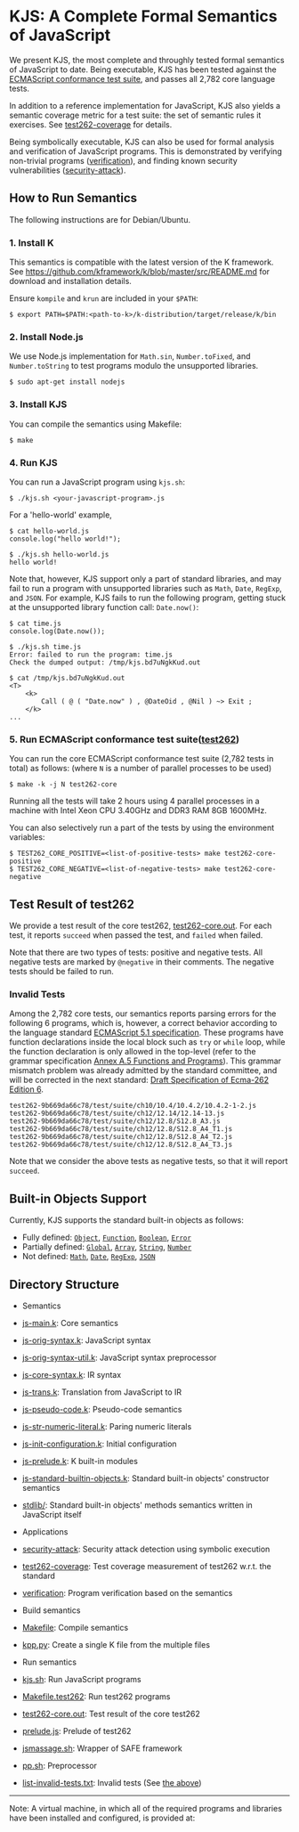 # KJS: A Complete Formal Semantics of JavaScript

We present KJS, the most complete and throughly tested formal
semantics of JavaScript to date.
Being executable, KJS has been tested against the
[ECMAScript conformance test suite](http://test262.ecmascript.org),
and passes all 2,782 core language tests.

In addition to a reference implementation for JavaScript, KJS also yields a
semantic coverage metric for a test suite: the set of semantic rules it
exercises.
See [test262-coverage](test262-coverage/README.md) for details.

Being symbolically executable, KJS can also be used for
formal analysis and verification of JavaScript programs.
This is demonstrated by verifying non-trivial programs
([verification](verification/README.md)),
and finding known security vulnerabilities
([security-attack](security-attack/README.md)).



## How to Run Semantics

The following instructions are for Debian/Ubuntu.

### 1. Install K

This semantics is compatible with the latest version of the K framework.
See https://github.com/kframework/k/blob/master/src/README.md
for download and installation details.

Ensure `kompile` and `krun` are included in your `$PATH`:
```
$ export PATH=$PATH:<path-to-k>/k-distribution/target/release/k/bin
```

### 2. Install Node.js

We use Node.js implementation
for `Math.sin`, `Number.toFixed`, and
`Number.toString` to test programs modulo the unsupported libraries.
```
$ sudo apt-get install nodejs
```

### 3. Install KJS

You can compile the semantics using Makefile:
```
$ make
```

### 4. Run KJS

You can run a JavaScript program using `kjs.sh`:
```
$ ./kjs.sh <your-javascript-program>.js
```

For a 'hello-world' example,
```
$ cat hello-world.js
console.log("hello world!");

$ ./kjs.sh hello-world.js
hello world!
```

Note that, however, KJS support only a part of standard libraries,
and may fail to run a program with unsupported libraries
such as `Math`, `Date`, `RegExp`, and `JSON`.
For example, 
KJS fails to run the following program,
getting stuck at the unsupported library function call: `Date.now()`:
```
$ cat time.js
console.log(Date.now());

$ ./kjs.sh time.js
Error: failed to run the program: time.js
Check the dumped output: /tmp/kjs.bd7uNgkKud.out

$ cat /tmp/kjs.bd7uNgkKud.out
<T>
    <k>
        Call ( @ ( "Date.now" ) , @DateOid , @Nil ) ~> Exit ;
    </k>
...
```

### 5. Run ECMAScript conformance test suite([test262](http://test262.ecmascript.org))

You can run the core ECMAScript conformance test suite (2,782 tests in total) as follows:
(where `N` is a number of parallel processes to be used)
```
$ make -k -j N test262-core
```
Running all the tests will take 2 hours using 4 parallel processes in a machine with
Intel Xeon CPU 3.40GHz and DDR3 RAM 8GB 1600MHz.

You can also selectively run a part of the tests by using the environment variables:
```
$ TEST262_CORE_POSITIVE=<list-of-positive-tests> make test262-core-positive
$ TEST262_CORE_NEGATIVE=<list-of-negative-tests> make test262-core-negative
```


## Test Result of test262

We provide a test result of the core test262, [test262-core.out](test262-core.out).
For each test, it reports `succeed` when passed the test, and `failed` when failed.

Note that there are two types of tests: positive and negative tests. All negative tests are marked by `@negative` in their comments. The negative tests should be failed to run.

### Invalid Tests

Among the 2,782 core tests, our semantics reports parsing errors for the following 6 programs,
which is, however, a correct behavior according to the language standard
[ECMAScript 5.1 specification](http://www.ecma-international.org/publications/files/ECMA-ST/ECMA-262.pdf).
These programs have function declarations inside the local block such as `try` or `while` loop,
while the function declaration is only allowed in the top-level
(refer to the grammar specification [Annex A.5 Functions and Programs](http://es5.github.io/#A.5)).
This grammar mismatch problem was already admitted by the standard committee, and will be corrected in the next standard:
[Draft Specification of Ecma-262 Edition 6](http://wiki.ecmascript.org/doku.php?id=harmony:specification_drafts).

```
test262-9b669da66c78/test/suite/ch10/10.4/10.4.2/10.4.2-1-2.js
test262-9b669da66c78/test/suite/ch12/12.14/12.14-13.js
test262-9b669da66c78/test/suite/ch12/12.8/S12.8_A3.js
test262-9b669da66c78/test/suite/ch12/12.8/S12.8_A4_T1.js
test262-9b669da66c78/test/suite/ch12/12.8/S12.8_A4_T2.js
test262-9b669da66c78/test/suite/ch12/12.8/S12.8_A4_T3.js
```

Note that we consider the above tests as negative tests, so that it will report `succeed`.


## Built-in Objects Support

Currently, KJS supports the standard built-in objects as follows:

* Fully defined:
  [`Object`](http://es5.github.io/#x15.2), 
  [`Function`](http://es5.github.io/#x15.3), 
  [`Boolean`](http://es5.github.io/#x15.6), 
  [`Error`](http://es5.github.io/#x15.11)
* Partially defined: 
  [`Global`](http://es5.github.io/#x15.1), 
  [`Array`](http://es5.github.io/#x15.4), 
  [`String`](http://es5.github.io/#x15.5), 
  [`Number`](http://es5.github.io/#x15.7)
* Not defined: 
  [`Math`](http://es5.github.io/#x15.8), 
  [`Date`](http://es5.github.io/#x15.9), 
  [`RegExp`](http://es5.github.io/#x15.10), 
  [`JSON`](http://es5.github.io/#x15.12)


## Directory Structure

* Semantics
 * [js-main.k](js-main.k): Core semantics
 * [js-orig-syntax.k](js-orig-syntax.k): JavaScript syntax
 * [js-orig-syntax-util.k](js-orig-syntax-util.k): JavaScript syntax preprocessor
 * [js-core-syntax.k](js-core-syntax.k): IR syntax
 * [js-trans.k](js-trans.k): Translation from JavaScript to IR
 * [js-pseudo-code.k](js-pseudo-code.k): Pseudo-code semantics
 * [js-str-numeric-literal.k](js-str-numeric-literal.k): Paring numeric literals
 * [js-init-configuration.k](js-init-configuration.k): Initial configuration
 * [js-prelude.k](js-prelude.k): K built-in modules
 * [js-standard-builtin-objects.k](js-standard-builtin-objects.k): Standard built-in objects' constructor semantics
 * [stdlib/](stdlib/): Standard built-in objects' methods semantics written in JavaScript itself

* Applications
 * [security-attack](security-attack/README.md): Security attack detection using symbolic execution
 * [test262-coverage](test262-coverage/README.md): Test coverage measurement of test262 w.r.t. the standard
 * [verification](verification/README.md): Program verification based on the semantics

* Build semantics
 * [Makefile](Makefile): Compile semantics
 * [kpp.py](kpp.py): Create a single K file from the multiple files

* Run semantics
 * [kjs.sh](run.sh): Run JavaScript programs
 * [Makefile.test262](Makefile.test262): Run test262 programs
 * [test262-core.out](test262-core.out): Test result of the core test262
 * [prelude.js](prelude.js): Prelude of test262
 * [jsmassage.sh](jsmassage.sh): Wrapper of SAFE framework
 * [pp.sh](pp.sh): Preprocessor
 * [list-invalid-tests.txt](list-invalid-tests.txt): Invalid tests (See [the above](README.md#invalid-tests))


----

Note:
A virtual machine, in which all of the required programs and libraries have been installed and configured, is provided at:
